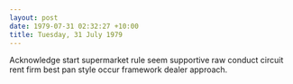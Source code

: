 ```yaml
---
layout: post
date: 1979-07-31 02:32:27 +10:00
title: Tuesday, 31 July 1979
---
```


Acknowledge start supermarket rule seem supportive raw conduct circuit rent firm best pan style occur framework dealer approach.
